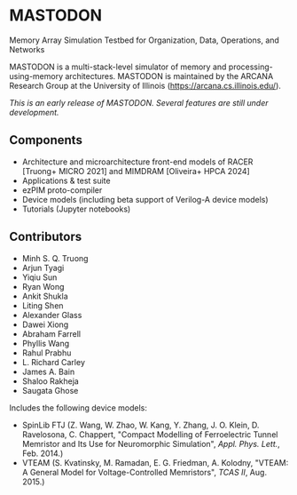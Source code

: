 # MASTODON
Memory Array Simulation Testbed for Organization, Data, Operations, and Networks

MASTODON is a multi-stack-level simulator of memory and processing-using-memory architectures. MASTODON is maintained by the ARCANA Research Group at the University of Illinois (https://arcana.cs.illinois.edu/).

*This is an early release of MASTODON. Several features are still under development.*

## Components

- Architecture and microarchitecture front-end models of RACER [Truong+ MICRO 2021] and MIMDRAM [Oliveira+ HPCA 2024]
- Applications & test suite
- ezPIM proto-compiler
- Device models (including beta support of Verilog-A device models)
- Tutorials (Jupyter notebooks)

## Contributors

- Minh S. Q. Truong
- Arjun Tyagi
- Yiqiu Sun
- Ryan Wong
- Ankit Shukla
- Liting Shen
- Alexander Glass
- Dawei Xiong
- Abraham Farrell
- Phyllis Wang
- Rahul Prabhu
- L. Richard Carley
- James A. Bain
- Shaloo Rakheja
- Saugata Ghose

Includes the following device models:
- SpinLib FTJ (Z. Wang, W. Zhao, W. Kang, Y. Zhang, J. O. Klein, D. Ravelosona, C. Chappert, "Compact Modelling of Ferroelectric Tunnel Memristor and Its Use for Neuromorphic Simulation", *Appl. Phys. Lett.*, Feb. 2014.)
- VTEAM (S. Kvatinsky, M. Ramadan, E. G. Friedman, A. Kolodny, "VTEAM: A General Model for Voltage-Controlled Memristors", *TCAS II*, Aug. 2015.)
